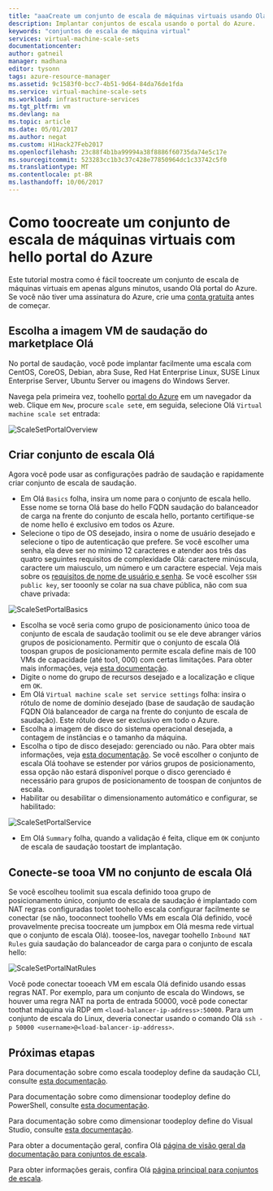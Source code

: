 ```yaml
---
title: "aaaCreate um conjunto de escala de máquinas virtuais usando Olá portal do Azure | Microsoft Docs"
description: Implantar conjuntos de escala usando o portal do Azure.
keywords: "conjuntos de escala de máquina virtual"
services: virtual-machine-scale-sets
documentationcenter: 
author: gatneil
manager: madhana
editor: tysonn
tags: azure-resource-manager
ms.assetid: 9c1583f0-bcc7-4b51-9d64-84da76de1fda
ms.service: virtual-machine-scale-sets
ms.workload: infrastructure-services
ms.tgt_pltfrm: vm
ms.devlang: na
ms.topic: article
ms.date: 05/01/2017
ms.author: negat
ms.custom: H1Hack27Feb2017
ms.openlocfilehash: 23c88f4b1ba99994a38f8886f60735da74e5c17e
ms.sourcegitcommit: 523283cc1b3c37c428e77850964dc1c33742c5f0
ms.translationtype: MT
ms.contentlocale: pt-BR
ms.lasthandoff: 10/06/2017
---
```

# <a name="how-toocreate-a-virtual-machine-scale-set-with-hello-azure-portal"></a>Como toocreate um conjunto de escala de máquinas virtuais com hello portal do Azure
Este tutorial mostra como é fácil toocreate um conjunto de escala de máquinas virtuais em apenas alguns minutos, usando Olá portal do Azure. Se você não tiver uma assinatura do Azure, crie uma [conta gratuita](https://azure.microsoft.com/free/) antes de começar.

## <a name="choose-hello-vm-image-from-hello-marketplace"></a>Escolha a imagem VM de saudação do marketplace Olá
No portal de saudação, você pode implantar facilmente uma escala com CentOS, CoreOS, Debian, abra Suse, Red Hat Enterprise Linux, SUSE Linux Enterprise Server, Ubuntu Server ou imagens do Windows Server.

Navega pela primeira vez, toohello [portal do Azure](https://portal.azure.com) em um navegador da web. Clique em `New`, procure `scale set`e, em seguida, selecione Olá `Virtual machine scale set` entrada:

![ScaleSetPortalOverview](./media/virtual-machine-scale-sets-portal-create/ScaleSetPortalOverview.PNG)

## <a name="create-hello-scale-set"></a>Criar conjunto de escala Olá
Agora você pode usar as configurações padrão de saudação e rapidamente criar conjunto de escala de saudação.

* Em Olá `Basics` folha, insira um nome para o conjunto de escala hello. Esse nome se torna Olá base do hello FQDN saudação do balanceador de carga na frente do conjunto de escala hello, portanto certifique-se de nome hello é exclusivo em todos os Azure.
* Selecione o tipo de OS desejado, insira o nome de usuário desejado e selecione o tipo de autenticação que prefere. Se você escolher uma senha, ela deve ser no mínimo 12 caracteres e atender aos três das quatro seguintes requisitos de complexidade Olá: caractere minúscula, caractere um maiusculo, um número e um caractere especial. Veja mais sobre os [requisitos de nome de usuário e senha](../virtual-machines/windows/faq.md#what-are-the-username-requirements-when-creating-a-vm). Se você escolher `SSH public key`, ser tooonly se colar na sua chave pública, não com sua chave privada:

![ScaleSetPortalBasics](./media/virtual-machine-scale-sets-portal-create/ScaleSetPortalBasics.PNG)

* Escolha se você seria como grupo de posicionamento único tooa de conjunto de escala de saudação toolimit ou se ele deve abranger vários grupos de posicionamento. Permitir que o conjunto de escala Olá toospan grupos de posicionamento permite escala define mais de 100 VMs de capacidade (até too1, 000) com certas limitações. Para obter mais informações, veja [esta documentação](./virtual-machine-scale-sets-placement-groups.md).
* Digite o nome do grupo de recursos desejado e a localização e clique em `OK`.
* Em Olá `Virtual machine scale set service settings` folha: insira o rótulo de nome de domínio desejado (base de saudação de saudação FQDN Olá balanceador de carga na frente do conjunto de escala de saudação). Este rótulo deve ser exclusivo em todo o Azure.
* Escolha a imagem de disco do sistema operacional desejada, a contagem de instâncias e o tamanho da máquina.
* Escolha o tipo de disco desejado: gerenciado ou não. Para obter mais informações, veja [esta documentação](./virtual-machine-scale-sets-managed-disks.md). Se você escolher o conjunto de escala Olá toohave se estender por vários grupos de posicionamento, essa opção não estará disponível porque o disco gerenciado é necessário para grupos de posicionamento de toospan de conjuntos de escala.
* Habilitar ou desabilitar o dimensionamento automático e configurar, se habilitado:

![ScaleSetPortalService](./media/virtual-machine-scale-sets-portal-create/ScaleSetPortalService.PNG)

* Em Olá `Summary` folha, quando a validação é feita, clique em `OK` conjunto de escala de saudação toostart de implantação.


## <a name="connect-tooa-vm-in-hello-scale-set"></a>Conecte-se tooa VM no conjunto de escala Olá
Se você escolheu toolimit sua escala definido tooa grupo de posicionamento único, conjunto de escala de saudação é implantado com NAT regras configuradas toolet toohello escala configurar facilmente se conectar (se não, tooconnect toohello VMs em escala Olá definido, você provavelmente precisa toocreate um jumpbox em Olá mesma rede virtual que o conjunto de escala Olá). toosee-los, navegar toohello `Inbound NAT Rules` guia saudação do balanceador de carga para o conjunto de escala hello:

![ScaleSetPortalNatRules](./media/virtual-machine-scale-sets-portal-create/ScaleSetPortalNatRules.PNG)

Você pode conectar tooeach VM em escala Olá definido usando essas regras NAT. Por exemplo, para um conjunto de escala do Windows, se houver uma regra NAT na porta de entrada 50000, você pode conectar toothat máquina via RDP em `<load-balancer-ip-address>:50000`. Para um conjunto de escala do Linux, deveria conectar usando o comando Olá `ssh -p 50000 <username>@<load-balancer-ip-address>`.

## <a name="next-steps"></a>Próximas etapas
Para documentação sobre como escala toodeploy define da saudação CLI, consulte [esta documentação](virtual-machine-scale-sets-cli-quick-create.md).

Para documentação sobre como dimensionar toodeploy define do PowerShell, consulte [esta documentação](virtual-machine-scale-sets-windows-create.md).

Para documentação sobre como dimensionar toodeploy define do Visual Studio, consulte [esta documentação](virtual-machine-scale-sets-vs-create.md).

Para obter a documentação geral, confira Olá [página de visão geral da documentação para conjuntos de escala](virtual-machine-scale-sets-overview.md).

Para obter informações gerais, confira Olá [página principal para conjuntos de escala](https://azure.microsoft.com/services/virtual-machine-scale-sets/).

